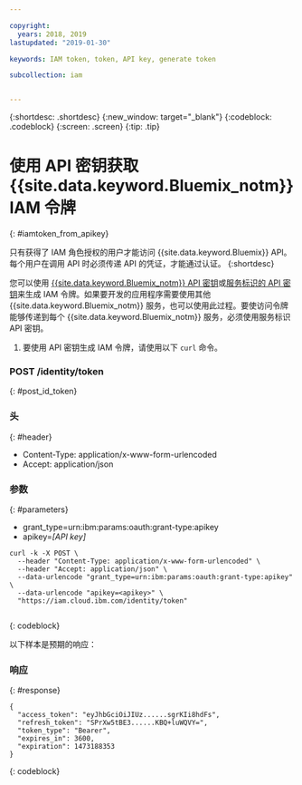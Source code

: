 ```yaml
---

copyright:
  years: 2018, 2019
lastupdated: "2019-01-30"

keywords: IAM token, token, API key, generate token

subcollection: iam


---
```



{:shortdesc: .shortdesc}
{:new_window: target="_blank"}
{:codeblock: .codeblock}
{:screen: .screen}
{:tip: .tip}

# 使用 API 密钥获取 {{site.data.keyword.Bluemix_notm}} IAM 令牌
{: #iamtoken_from_apikey}

只有获得了 IAM 角色授权的用户才能访问 {{site.data.keyword.Bluemix}} API。每个用户在调用 API 时必须传递 API 的凭证，才能通过认证。
{:shortdesc}

您可以使用 [{{site.data.keyword.Bluemix_notm}} API 密钥](/docs/iam?topic=iam-userapikey#userapikey)或[服务标识的 API 密钥](/docs/iam?topic=iam-serviceidapikeys#serviceidapikeys)来生成 IAM 令牌。如果要开发的应用程序需要使用其他 {{site.data.keyword.Bluemix_notm}} 服务，也可以使用此过程。要使访问令牌能够传递到每个 {{site.data.keyword.Bluemix_notm}} 服务，必须使用服务标识 API 密钥。



1. 要使用 API 密钥生成 IAM 令牌，请使用以下 `curl` 命令。

### POST /identity/token
{: #post_id_token}

### 头
{: #header}

  - Content-Type: application/x-www-form-urlencoded
  - Accept: application/json


### 参数
{: #parameters}

  - grant_type=urn:ibm:params:oauth:grant-type:apikey
  - apikey=*[API key]*

```
curl -k -X POST \
  --header "Content-Type: application/x-www-form-urlencoded" \
  --header "Accept: application/json" \
  --data-urlencode "grant_type=urn:ibm:params:oauth:grant-type:apikey" \
  --data-urlencode "apikey=<apikey>" \
  "https://iam.cloud.ibm.com/identity/token"


```
{: codeblock}

以下样本是预期的响应：

### 响应
{: #response}

```
{
  "access_token": "eyJhbGciOiJIUz......sgrKIi8hdFs",
  "refresh_token": "SPrXw5tBE3......KBQ+luWQVY=",
  "token_type": "Bearer",
  "expires_in": 3600,
  "expiration": 1473188353
}
```
{: codeblock}
